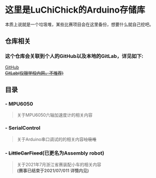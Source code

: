 # 这里是LuChiChick的Arduino存储库
本质上说就是一个垃圾堆，某些比赛项目会在这里备份，想要什么就自己挖吧。
## 仓库相关
### 这个仓库会关联到个人的GitHub以及本地的GitLab，详见如下:
[GitHub](https://github.com/LuChiChick/Arduino)  
~~[GitLab(仅限学校内网，不推荐)](http://10.26.26.75/LuChiChick/Arduino)~~
## 目录
###  - MPU6050
> 关于MPU6050六轴加速度计的相关内容
### - SerialControl
> 关于Arduino串口调试的的相关内容~~垃圾堆~~
### - ~~LittleCarFixed~~(已更名为Assembly robot)
> 关于2021年7月浙江省赛装配小车的相关内容  
> **(赛事已结束于2021/07/011  详情内见)**
